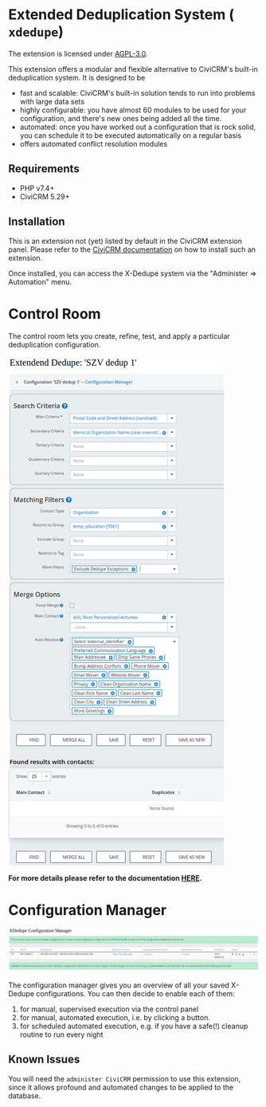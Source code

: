 # Extended Deduplication System ( ``xdedupe``)

The extension is licensed under [AGPL-3.0](LICENSE.txt).

This extension offers a modular and flexible alternative to CiviCRM's
built-in deduplication system. It is designed to be
* fast and scalable: CiviCRM's built-in solution tends to run into problems with large data sets
* highly configurable: you have almost 60 modules to be used for your configuration, and there's new ones being added all the time.
* automated: once you have worked out a configuration that is rock solid, you can schedule it to be executed automatically on a regular basis
* offers automated conflict resolution modules

## Requirements

* PHP v7.4+
* CiviCRM 5.29+

## Installation

This is an extension not (yet) listed by default in the CiviCRM extension panel. Please refer to the
[CiviCRM documentation](https://docs.civicrm.org/sysadmin/en/latest/customize/extensions/#installing-a-new-extension)
on how to install such an extension.

Once installed, you can access the X-Dedupe system via the "Administer => Automation" menu.

# Control Room

The control room lets you create, refine, test, and apply a particular 
deduplication configuration.

![Control Room](docs/img/control_room.png)

**For more details please refer to the documentation [HERE](docs/index.md).**

# Configuration Manager

![Configuration Manager](docs/img/configuration_manager.png)

The configuration manager gives you an overview of all your saved X-Dedupe
configurations. You can then decide to enable each of them:
1. for manual, supervised execution via the control panel
2. for manual, automated execution, i.e. by clicking a button.
3. for scheduled automated execution, e.g. if you have a safe(!) cleanup routine to run every night 


## Known Issues

You will need the ``administer CiviCRM`` permission to use this extension, since
it allows profound and automated changes to be applied to the database.
